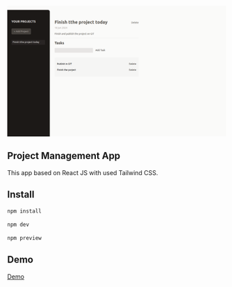 <img src="src/assets/ProjManag.png" alt="Project Management" />

## Project Management App
This app based on React JS with used Tailwind CSS.

## Install

```sh
npm install
```

```sh
npm dev
```

```sh
npm preview
```

## Demo
<a href="https://soltonanna.github.io/project-managment/" target="_blank"> Demo </a>
